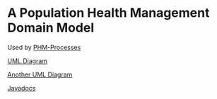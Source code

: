 A Population Health Management Domain Model
=

Used by [PHM-Processes](https://gitlab.consulting.redhat.com/ba-nacomm/population-health-management-demo/phm-processes/-/tags/v3.0.2.redhat)

[UML Diagram](docs/diagrams/src/PHM-Model.plantuml)

[Another UML Diagram](docs/diagrams/src/PHM-Model.mdj)

[Javadocs](docs/index.html)
